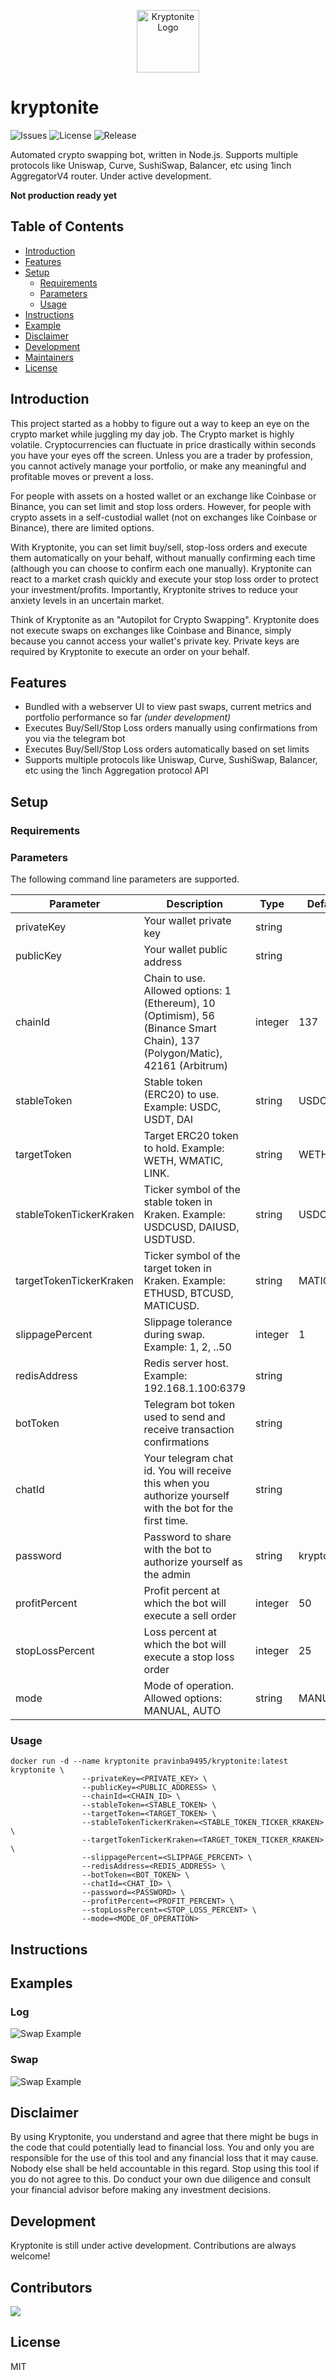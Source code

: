 <p align="center">
  <img width="100" src="https://www.maxpixel.net/static/photo/1x/Growth-Green-Cartoon-Crystal-Green-Cartoon-307264.png" alt="Kryptonite Logo">
  <br/>
  <h1>kryptonite</h1>
</p>

![Issues](https://img.shields.io/github/issues-raw/pravinba9495/kryptonite) ![License](https://img.shields.io/github/license/pravinba9495/kryptonite) ![Release](https://img.shields.io/github/v/release/pravinba9495/kryptonite?include_prereleases)

Automated crypto swapping bot, written in Node.js. Supports multiple protocols like Uniswap, Curve, SushiSwap, Balancer, etc using 1inch AggregatorV4 router. Under active development.

**Not production ready yet**

## Table of Contents
- [Introduction](#introduction)
- [Features](#features)
- [Setup](#setup)
  - [Requirements](#requirements)
  - [Parameters](#parameters)
  - [Usage](#usage)
- [Instructions](#instructions)
- [Example](#examples)
- [Disclaimer](#disclaimer)
- [Development](#development)
- [Maintainers](#maintainers)
- [License](#license)

## Introduction
This project started as a hobby to figure out a way to keep an eye on the crypto market while juggling my day job. The Crypto market is highly volatile. Cryptocurrencies can fluctuate in price drastically within seconds you have your eyes off the screen. Unless you are a trader by profession, you cannot actively manage your portfolio, or make any meaningful and profitable moves or prevent a loss.

For people with assets on a hosted wallet or an exchange like Coinbase or Binance, you can set limit and stop loss orders. However, for people with crypto assets in a self-custodial wallet (not on exchanges like Coinbase or Binance), there are limited options.

With Kryptonite, you can set limit buy/sell, stop-loss orders and execute them automatically on your behalf, without manually confirming each time (although you can choose to confirm each one manually). Kryptonite can react to a market crash quickly and execute your stop loss order to protect your investment/profits. Importantly, Kryptonite strives to reduce your anxiety levels in an uncertain market.

Think of Kryptonite as an "Autopilot for Crypto Swapping". Kryptonite does not execute swaps on exchanges like Coinbase and Binance, simply because you cannot access your wallet's private key. Private keys are required by Kryptonite to execute an order on your behalf.

## Features
- Bundled with a webserver UI to view past swaps, current metrics and portfolio performance so far *(under development)*
- Executes Buy/Sell/Stop Loss orders manually using confirmations from you via the telegram bot
- Executes Buy/Sell/Stop Loss orders automatically based on set limits
- Supports multiple protocols like Uniswap, Curve, SushiSwap, Balancer, etc using the 1inch Aggregation protocol API

## Setup

### Requirements

### Parameters

The following command line parameters are supported.

<div align="center">

<table>
<thead>
<tr>
<th>Parameter</th>
<th>Description</th>
<th>Type</th>
<th>Default</th>
</tr>
</thead>
<tbody>

<tr>
<td>privateKey</td>
<td>Your wallet private key</td>
<td>string</td>
<td></td>
</tr>

<tr>
<td>publicKey</td>
<td>Your wallet public address</td>
<td>string</td>
<td></td>
</tr>

<tr>
<td>chainId</td>
<td>Chain to use. Allowed options: 1 (Ethereum), 10 (Optimism), 56 (Binance Smart Chain), 137 (Polygon/Matic), 42161 (Arbitrum)</td>
<td>integer</td>
<td>137</td>
</tr>

<tr>
<td>stableToken</td>
<td>Stable token (ERC20) to use. Example: USDC, USDT, DAI</td>
<td>string</td>
<td>USDC</td>
</tr>

<tr>
<td>targetToken</td>
<td>Target ERC20 token to hold. Example: WETH, WMATIC, LINK.</td>
<td>string</td>
<td>WETH</td>
</tr>

<tr>
<td>stableTokenTickerKraken</td>
<td>Ticker symbol of the stable token in Kraken. Example: USDCUSD, DAIUSD, USDTUSD.</td>
<td>string</td>
<td>USDCUSD</td>
</tr>

<tr>
<td>targetTokenTickerKraken</td>
<td>Ticker symbol of the target token in Kraken. Example: ETHUSD, BTCUSD, MATICUSD.</td>
<td>string</td>
<td>MATICUSD</td>
</tr>

<tr>
<td>slippagePercent</td>
<td>Slippage tolerance during swap. Example: 1, 2, ..50</td>
<td>integer</td>
<td>1</td>
</tr>

<tr>
<td>redisAddress</td>
<td>Redis server host. Example: 192.168.1.100:6379</td>
<td>string</td>
<td></td>
</tr>

<tr>
<td>botToken</td>
<td>Telegram bot token used to send and receive transaction confirmations</td>
<td>string</td>
<td></td>
</tr>

<tr>
<td>chatId</td>
<td>Your telegram chat id. You will receive this when you authorize yourself with the bot for the first time.</td>
<td>string</td>
<td></td>
</tr>

<tr>
<td>password</td>
<td>Password to share with the bot to authorize yourself as the admin</td>
<td>string</td>
<td>kryptonite</td>
</tr>

<tr>
<td>profitPercent</td>
<td>Profit percent at which the bot will execute a sell order</td>
<td>integer</td>
<td>50</td>
</tr>

<tr>
<td>stopLossPercent</td>
<td>Loss percent at which the bot will execute a stop loss order</td>
<td>integer</td>
<td>25</td>
</tr>

<tr>
<td>mode</td>
<td>Mode of operation. Allowed options: MANUAL, AUTO</td>
<td>string</td>
<td>MANUAL</td>
</tr>

</tbody>
</table>

</div>

### Usage
```shell
docker run -d --name kryptonite pravinba9495/kryptonite:latest kryptonite \
                --privateKey=<PRIVATE_KEY> \
                --publicKey=<PUBLIC_ADDRESS> \
                --chainId=<CHAIN_ID> \
                --stableToken=<STABLE_TOKEN> \
                --targetToken=<TARGET_TOKEN> \
                --stableTokenTickerKraken=<STABLE_TOKEN_TICKER_KRAKEN> \
                --targetTokenTickerKraken=<TARGET_TOKEN_TICKER_KRAKEN> \
                --slippagePercent=<SLIPPAGE_PERCENT> \
                --redisAddress=<REDIS_ADDRESS> \
                --botToken=<BOT_TOKEN> \
                --chatId=<CHAT_ID> \
                --password=<PASSWORD> \
                --profitPercent=<PROFIT_PERCENT> \
                --stopLossPercent=<STOP_LOSS_PERCENT> \
                --mode=<MODE_OF_OPERATION>
```

## Instructions

## Examples

### Log
![Swap Example](https://raw.githubusercontent.com/pravinba9495/kryptonite/master/assets/log_example.png)
### Swap
![Swap Example](https://raw.githubusercontent.com/pravinba9495/kryptonite/master/assets/swap_example.png)

## Disclaimer
By using Kryptonite, you understand and agree that there might be bugs in the code that could potentially lead to financial loss. You and only you are responsible for the use of this tool and any financial loss that it may cause. Nobody else shall be held accountable in this regard. Stop using this tool if you do not agree to this. Do conduct your own due diligence and consult your financial advisor before making any investment decisions.

## Development
Kryptonite is still under active development. Contributions are always welcome!

## Contributors
<a href="https://github.com/pravinba9495/kryptonite/graphs/contributors">
  <img src="https://contrib.rocks/image?repo=pravinba9495/kryptonite" />
</a>

## License
MIT
